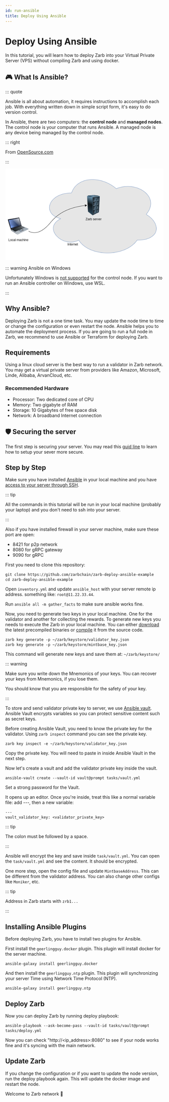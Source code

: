 ```yaml
---
id: run-ansible
title: Deploy Using Ansible
---
```


# Deploy Using Ansible

In this tutorial, you will learn how to deploy Zarb into your Virtual Private Server (VPS) without
compiling Zarb and using docker.

## 🎮 What Is Ansible?

::: quote

Ansible is all about automation, it requires instructions to accomplish each job. With everything
written down in simple script form, it's easy to do version control.

In Ansible, there are two computers: the **control node** and **managed nodes**. The control node is
your computer that runs Ansible. A managed node is any device being managed by the control node.

::: right

From [OpenSource.com](https://opensource.com/resources/what-ansible)

:::

![Deploy Zarb using ansible](../assets/images/zarb-ansible.png)

::: warning Ansible on Windows

Unfortunately Windows is
[not supported](http://blog.rolpdog.com/2020/03/why-no-ansible-controller-for-windows.html) for the
control node. If you want to run an Ansible controller on Windows, use WSL.

:::

## Why Ansible?

Deploying Zarb is not a one time task. You may update the node time to time or change the
configuration or even restart the node. Ansible helps you to automate the deployment process. If you
are going to run a full node in Zarb, we recommend to use Ansible or Terraform for deploying Zarb.

## Requirements

Using a linux cloud server is the best way to run a validator in Zarb network. You may get a virtual
private server from providers like Amazon, Microsoft, Linde, Alibaba, ArvanCloud, etc.

### Recommended Hardware

- Processor: Two dedicated core of CPU
- Memory: Two gigabyte of RAM
- Storage: 10 Gigabytes of free space disk
- Network: A broadband Internet connection

## 🛡️ Securing the server

The first step is securing your server. You may read this
[guid line](https://www.linode.com/docs/guides/securing-your-server/) to learn how to setup your
sever more secure.

## Step by Step

Make sure you have installed
[Ansible](https://docs.ansible.com/ansible/latest/installation_guide/intro_installation.html) in
your local machine and you have
[access to your server through SSH](https://www.google.com/search?q=access+to+your+server+through+SSH).

::: tip

All the commands in this tutorial will be run in your local machine (probably your laptop) and you
don't need to ssh into your server.

:::

Also if you have installed firewall in your server machine, make sure these port are open:

- 8421 for p2p network
- 8080 for gRPC gateway
- 9090 for gRPC

First you need to clone this repository:

```
git clone https://github.com/zarbchain/zarb-deploy-ansible-example
cd zarb-deploy-ansible-example
```

Open `inventory.yml` and update `ansible_host` with your server remote ip address. something like:
`root@11.22.33.44`.

Run `ansible all -m gather_facts` to make sure ansible works fine.

Now, you need to generate two keys in your local machine. One for the validator and another for
collecting the rewards. To generate new keys you needs to execute the Zarb in your local machine.
You can either [download](https://github.com/zarbchain/zarb-go/releases) the latest precompiled
binaries or [compile](./run-compile.md) it from the source code.

```
zarb key generate -p ~/zarb/keystore/validator_key.json
zarb key generate -p ~/zarb/keystore/mintbase_key.json
```

This command will generate new keys and save them at: `~/zarb/keystore/`

::: warning

Make sure you write down the Mnemonics of your keys. You can recover your keys from Mnemonics, if
you lose them.

You should know that you are responsible for the safety of your key.

:::

To store and send validator private key to server, we use
[Ansible vault](https://docs.ansible.com/ansible/latest/user_guide/vault.html). Ansible Vault
encrypts variables so you can protect sensitive content such as secret keys.

Before creating Ansible Vault, you need to know the private key for the validator. Using
`zarb inspect` command you can see the private key.

```
zarb key inspect -e ~/zarb/keystore/validator_key.json
```

Copy the private key. You will need to paste in inside Ansible Vault in the next step.

Now let's create a vault and add the validator private key inside the vault.

```
ansible-vault create --vault-id vault@prompt tasks/vault.yml
```

Set a strong password for the Vault.

It opens up an editor. Once you're inside, treat this like a normal variable file: add ---, then a
new variable:

```
---
vault_validator_key: <validator_private_key>
```

::: tip

The colon must be followed by a space.

:::

Ansible will encrypt the key and save inside `task/vault.yml`. You can open the `task/vault.yml` and
see the content. It should be encrypted.

One more step, open the config file and update `MintbaseAddress`. This can be different from the
validator address. You can also change other configs like `Moniker`, etc.

::: tip

Address in Zarb starts with `zrb1...`

:::

## Installing Ansible Plugins

Before deploying Zarb, you have to install two plugins for Ansible.

First install the `geerlingguy.docker` plugin. This plugin will install docker for the server
machine.

```
ansible-galaxy install geerlingguy.docker
```

And then install the `geerlingguy.ntp` plugin. This plugin will synchronizing your server Time using
Network Time Protocol (NTP).

```
ansible-galaxy install geerlingguy.ntp
```

## Deploy Zarb

Now you can deploy Zarb by running deploy playbook:

```
ansible-playbook --ask-become-pass --vault-id tasks/vault@prompt tasks/deploy.yml
```

Now you can check "http://<ip_address>:8080" to see if your node works fine and it's syncing with
the main network.

## Update Zarb

If you change the configuration or if you want to update the node version, run the deploy playbook
again. This will update the docker image and restart the node.

Welcome to Zarb network 🤝
